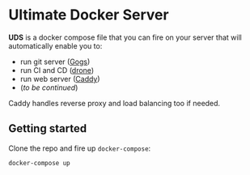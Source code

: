 Ultimate Docker Server
======================

**UDS** is a docker compose file that you can fire on your server that will automatically enable you to:
- run git server ([Gogs](https://github.com/gogits/gogs))
- run CI and CD ([drone](https://github.com/drone/drone))
- run web server ([Caddy](https://github.com/mholt/caddy))
- (*to be continued*)

Caddy handles reverse proxy and load balancing too if needed.

## Getting started
Clone the repo and fire up `docker-compose`:
```shell
docker-compose up
```
